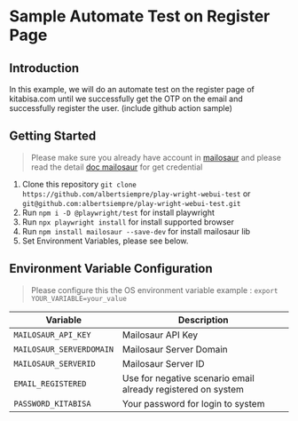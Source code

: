 # **Sample Automate Test on Register Page**

## Introduction
In this example, we will do an automate test on the register page of kitabisa.com until we successfully get the OTP on the email and successfully register the user. (include github action sample)

## Getting Started
> Please make sure you already have account in [mailosaur](https://mailosaur.com/) and please read the detail [doc mailosaur](https://mailosaur.com/docs/) for get credential
 1. Clone this repository `git clone https://github.com/albertsiempre/play-wright-webui-test` or `git@github.com:albertsiempre/play-wright-webui-test.git`
 2. Run `npm i -D @playwright/test` for install playwright
 3. Run `npx playwright install` for install supported browser
 4. Run `npm install mailosaur --save-dev` for install mailosaur lib
 5. Set Environment Variables, please see below.

## Environment Variable Configuration

> Please configure this the OS environment variable
> example : `export YOUR_VARIABLE=your_value`

| Variable | Description
| - | -
| `MAILOSAUR_API_KEY` | Mailosaur API Key
| `MAILOSAUR_SERVERDOMAIN` | Mailosaur Server Domain
| `MAILOSAUR_SERVERID` | Mailosaur Server ID
| `EMAIL_REGISTERED` | Use for negative scenario email already registered on system
| `PASSWORD_KITABISA` | Your password for login to system
